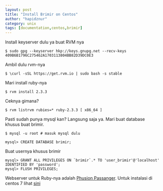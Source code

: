 ```yaml
---
layout: post
title: "Install Brimir on Centos"
author: "hapidznur"
category: unix
tags: [documentation,centos,brimir]
---
```



Install keyserver dulu ya buat RVM nya
```
$ sudo gpg --keyserver hkp://keys.gnupg.net --recv-keys 409B6B1796C275462A1703113804BB82D39DC0E3
```

Ambil dulu rvm-nya
```
$ \curl -sSL https://get.rvm.io | sudo bash -s stable
```
Mari install ruby-nya
```
$ rvm install 2.3.3
```

Ceknya gimana?
```
$ rvm listrvm rubies=* ruby-2.3.3 [ x86_64 ]
```

Pasti sudah punya mysql kan? Langsung saja ya.
Mari buat database khusus buat brimir.
```
$ mysql -u root # masuk mysql dulu

mysql> CREATE DATABASE brimir;
```
Buat usernya khusus brimir
```
mysql> GRANT ALL PRIVILEGES ON `brimir`.* TO 'user_brimir'@'localhost' IDENTIFIED BY 'password';
mysql> FLUSH PRIVILEGES;
```

Webserver untuk Ruby-nya adalah [Phusion Passanger](https://www.phusionpassenger.com). Untuk instalasi di centos 7 lihat [sini](https://www.phusionpassenger.com/library/install/nginx/install/oss/el7/)


